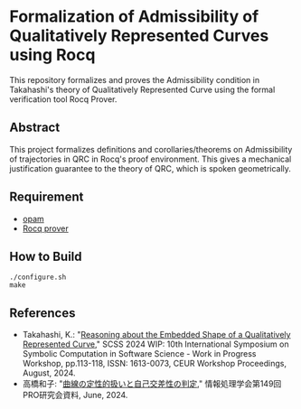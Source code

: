 # Formalization of Admissibility of Qualitatively Represented Curves using Rocq

This repository formalizes and proves the Admissibility condition in Takahashi's theory of Qualitatively Represented Curve using the formal verification tool Rocq Prover.

## Abstract

This project formalizes definitions and corollaries/theorems on Admissibility of trajectories in QRC in Rocq's proof environment.
This gives a mechanical justification guarantee to the theory of QRC, which is spoken geometrically.

## Requirement

- [opam](https://opam.ocaml.org/doc/Install.html)
- [Rocq prover](https://rocq-prover.org/install)

## How to Build

```
./configure.sh
make
```

## References

* Takahashi, K.: "[Reasoning about the Embedded Shape of a Qualitatively Represented Curve](https://ist.ksc.kwansei.ac.jp/~ktaka/LABO/DRAFTS/SCSS2024takahashi.pdf)," SCSS 2024 WIP: 10th International Symposium on Symbolic Computation in Software Science - Work in Progress Workshop, pp.113-118, ISSN: 1613-0073, CEUR Workshop Proceedings, August, 2024.
* 高橋和子: "[曲線の定性的扱いと自己交差性の判定](https://ist.ksc.kwansei.ac.jp/~ktaka/LABO/DRAFTS/PRO2024takahashi.pdf)," 情報処理学会第149回PRO研究会資料, June, 2024. 
